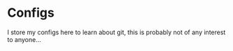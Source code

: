 # Configs

I store my configs here to learn about git, this is probably not of any interest to anyone…

